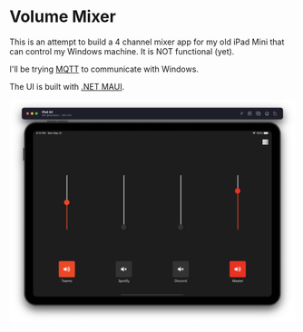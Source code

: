 # Volume Mixer

This is an attempt to build a 4 channel mixer app for my old iPad Mini that can control my Windows machine. It is NOT functional (yet).

I'll be trying [MQTT](https://github.com/xamarin/mqtt) to communicate with Windows.

The UI is built with [.NET MAUI](https://dotnet.microsoft.com/en-us/apps/maui).

![iPad screenshot of volume mixer interface](images/screenshot.png)

